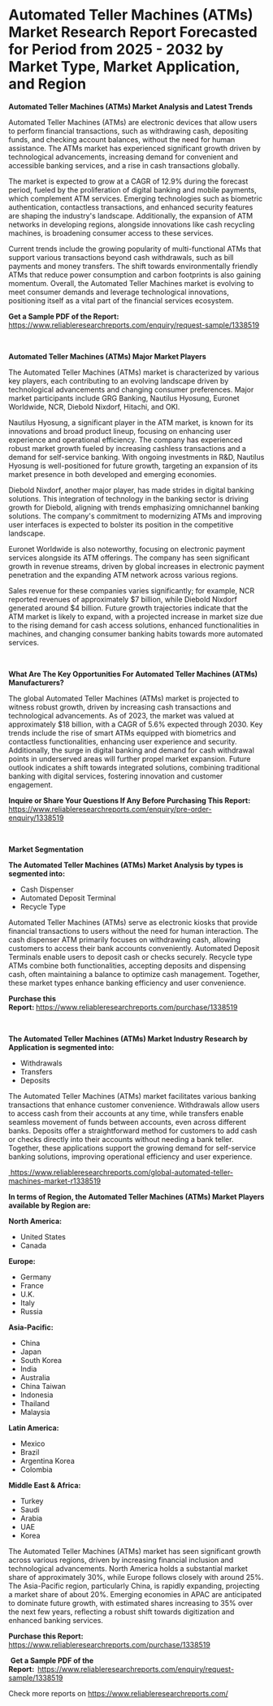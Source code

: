 <p><h1>Automated Teller Machines (ATMs) Market Research Report Forecasted for Period from 2025 -  2032 by Market Type, Market Application, and Region</h1></p><p><strong>Automated Teller Machines (ATMs) Market Analysis and Latest Trends</strong></p>
<p><p>Automated Teller Machines (ATMs) are electronic devices that allow users to perform financial transactions, such as withdrawing cash, depositing funds, and checking account balances, without the need for human assistance. The ATMs market has experienced significant growth driven by technological advancements, increasing demand for convenient and accessible banking services, and a rise in cash transactions globally.</p><p>The market is expected to grow at a CAGR of 12.9% during the forecast period, fueled by the proliferation of digital banking and mobile payments, which complement ATM services. Emerging technologies such as biometric authentication, contactless transactions, and enhanced security features are shaping the industry's landscape. Additionally, the expansion of ATM networks in developing regions, alongside innovations like cash recycling machines, is broadening consumer access to these services.</p><p>Current trends include the growing popularity of multi-functional ATMs that support various transactions beyond cash withdrawals, such as bill payments and money transfers. The shift towards environmentally friendly ATMs that reduce power consumption and carbon footprints is also gaining momentum. Overall, the Automated Teller Machines market is evolving to meet consumer demands and leverage technological innovations, positioning itself as a vital part of the financial services ecosystem.</p></p>
<p><strong>Get a Sample PDF of the Report:&nbsp;</strong> <a href="https://www.reliableresearchreports.com/enquiry/request-sample/1338519?utm_campaign=2009&utm_medium=2&utm_source=Github&utm_content=ia&utm_term=08012025&utm_id=automated-teller-machines-atms">https://www.reliableresearchreports.com/enquiry/request-sample/1338519</a></p>
<p>&nbsp;</p>
<p><strong>Automated Teller Machines (ATMs) Major Market Players</strong></p>
<p><p>The Automated Teller Machines (ATMs) market is characterized by various key players, each contributing to an evolving landscape driven by technological advancements and changing consumer preferences. Major market participants include GRG Banking, Nautilus Hyosung, Euronet Worldwide, NCR, Diebold Nixdorf, Hitachi, and OKI.</p><p>Nautilus Hyosung, a significant player in the ATM market, is known for its innovations and broad product lineup, focusing on enhancing user experience and operational efficiency. The company has experienced robust market growth fueled by increasing cashless transactions and a demand for self-service banking. With ongoing investments in R&D, Nautilus Hyosung is well-positioned for future growth, targeting an expansion of its market presence in both developed and emerging economies.</p><p>Diebold Nixdorf, another major player, has made strides in digital banking solutions. This integration of technology in the banking sector is driving growth for Diebold, aligning with trends emphasizing omnichannel banking solutions. The company's commitment to modernizing ATMs and improving user interfaces is expected to bolster its position in the competitive landscape.</p><p>Euronet Worldwide is also noteworthy, focusing on electronic payment services alongside its ATM offerings. The company has seen significant growth in revenue streams, driven by global increases in electronic payment penetration and the expanding ATM network across various regions.</p><p>Sales revenue for these companies varies significantly; for example, NCR reported revenues of approximately $7 billion, while Diebold Nixdorf generated around $4 billion. Future growth trajectories indicate that the ATM market is likely to expand, with a projected increase in market size due to the rising demand for cash access solutions, enhanced functionalities in machines, and changing consumer banking habits towards more automated services.</p></p>
<p>&nbsp;</p>
<p><strong>What Are The Key Opportunities For Automated Teller Machines (ATMs) Manufacturers?</strong></p>
<p><p>The global Automated Teller Machines (ATMs) market is projected to witness robust growth, driven by increasing cash transactions and technological advancements. As of 2023, the market was valued at approximately $18 billion, with a CAGR of 5.6% expected through 2030. Key trends include the rise of smart ATMs equipped with biometrics and contactless functionalities, enhancing user experience and security. Additionally, the surge in digital banking and demand for cash withdrawal points in underserved areas will further propel market expansion. Future outlook indicates a shift towards integrated solutions, combining traditional banking with digital services, fostering innovation and customer engagement.</p></p>
<p><strong>Inquire or Share Your Questions If Any Before Purchasing This Report:</strong> <a href="https://www.reliableresearchreports.com/enquiry/pre-order-enquiry/1338519?utm_campaign=2009&utm_medium=2&utm_source=Github&utm_content=ia&utm_term=08012025&utm_id=automated-teller-machines-atms">https://www.reliableresearchreports.com/enquiry/pre-order-enquiry/1338519</a></p>
<p>&nbsp;</p>
<p><strong>Market Segmentation</strong></p>
<p><strong>The Automated Teller Machines (ATMs) Market Analysis by types is segmented into:</strong></p>
<p><ul><li>Cash Dispenser</li><li>Automated Deposit Terminal</li><li>Recycle Type</li></ul></p>
<p><p>Automated Teller Machines (ATMs) serve as electronic kiosks that provide financial transactions to users without the need for human interaction. The cash dispenser ATM primarily focuses on withdrawing cash, allowing customers to access their bank accounts conveniently. Automated Deposit Terminals enable users to deposit cash or checks securely. Recycle type ATMs combine both functionalities, accepting deposits and dispensing cash, often maintaining a balance to optimize cash management. Together, these market types enhance banking efficiency and user convenience.</p></p>
<p><strong>Purchase this Report:&nbsp;</strong><a href="https://www.reliableresearchreports.com/purchase/1338519?utm_campaign=2009&utm_medium=2&utm_source=Github&utm_content=ia&utm_term=08012025&utm_id=automated-teller-machines-atms">https://www.reliableresearchreports.com/purchase/1338519</a></p>
<p>&nbsp;</p>
<p><strong>The Automated Teller Machines (ATMs) Market Industry Research by Application is segmented into:</strong></p>
<p><ul><li>Withdrawals</li><li>Transfers</li><li>Deposits</li></ul></p>
<p><p>The Automated Teller Machines (ATMs) market facilitates various banking transactions that enhance customer convenience. Withdrawals allow users to access cash from their accounts at any time, while transfers enable seamless movement of funds between accounts, even across different banks. Deposits offer a straightforward method for customers to add cash or checks directly into their accounts without needing a bank teller. Together, these applications support the growing demand for self-service banking solutions, improving operational efficiency and user experience.</p></p>
<p><a href="https://www.reliableresearchreports.com/global-automated-teller-machines-market-r1338519?utm_campaign=2009&utm_medium=2&utm_source=Github&utm_content=ia&utm_term=08012025&utm_id=automated-teller-machines-atms">&nbsp;https://www.reliableresearchreports.com/global-automated-teller-machines-market-r1338519</a></p>
<p><strong>In terms of Region, the Automated Teller Machines (ATMs) Market Players available by Region are:</strong></p>
<p>
    <p> <strong> North America: </strong>
        <ul>
            <li>United States</li>
            <li>Canada</li>
        </ul>
        </p> 
    <p> <strong> Europe: </strong>
        <ul>
            <li>Germany</li>
            <li>France</li>
            <li>U.K.</li>
            <li>Italy</li>
            <li>Russia</li>
        </ul>
        </p> 
    <p> <strong> Asia-Pacific: </strong>
        <ul>
            <li>China</li>
            <li>Japan</li>
            <li>South Korea</li>
            <li>India</li>
            <li>Australia</li>
            <li>China Taiwan</li>
            <li>Indonesia</li>
            <li>Thailand</li>
            <li>Malaysia</li>
        </ul>
        </p> 
    <p> <strong> Latin America: </strong>
        <ul>
            <li>Mexico</li>
            <li>Brazil</li>
            <li>Argentina Korea</li>
            <li>Colombia</li>
        </ul>
        </p> 
    <p> <strong> Middle East & Africa: </strong>
        <ul>
            <li>Turkey</li>
            <li>Saudi</li>
            <li>Arabia</li>
            <li>UAE</li>
            <li>Korea</li>
        </ul>
    </p>
    </p>
<p><p>The Automated Teller Machines (ATMs) market has seen significant growth across various regions, driven by increasing financial inclusion and technological advancements. North America holds a substantial market share of approximately 30%, while Europe follows closely with around 25%. The Asia-Pacific region, particularly China, is rapidly expanding, projecting a market share of about 20%. Emerging economies in APAC are anticipated to dominate future growth, with estimated shares increasing to 35% over the next few years, reflecting a robust shift towards digitization and enhanced banking services.</p></p>
<p><strong>Purchase this Report: </strong><a href="https://www.reliableresearchreports.com/purchase/1338519?utm_campaign=2009&utm_medium=2&utm_source=Github&utm_content=ia&utm_term=08012025&utm_id=automated-teller-machines-atms">https://www.reliableresearchreports.com/purchase/1338519</a></p>
<p>&nbsp;<strong>Get a Sample PDF of the Report:&nbsp;&nbsp;</strong><a href="https://www.reliableresearchreports.com/enquiry/request-sample/1338519?utm_campaign=2009&utm_medium=2&utm_source=Github&utm_content=ia&utm_term=08012025&utm_id=automated-teller-machines-atms">https://www.reliableresearchreports.com/enquiry/request-sample/1338519</a></p>
<p><strong></strong></p>
<p>Check more reports on <a href="https://www.reliableresearchreports.com/?utm_campaign=2009&utm_medium=2&utm_source=Github&utm_content=ia&utm_term=08012025&utm_id=automated-teller-machines-atms">https://www.reliableresearchreports.com/</a></p>